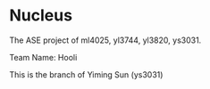 # Nucleus

The ASE project of ml4025, yl3744, yl3820, ys3031. 

Team Name: Hooli

This is the branch of Yiming Sun (ys3031)

